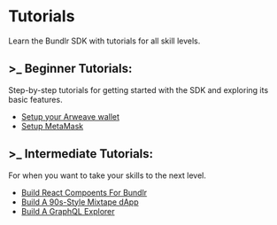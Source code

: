 # Tutorials

Learn the Bundlr SDK with tutorials for all skill levels.

## >\_ Beginner Tutorials:

Step-by-step tutorials for getting started with the SDK and exploring its basic features.

-   [Setup your Arweave wallet](/hands-on/tutorials/arweave-wallet)
-   [Setup MetaMask](/hands-on/tutorials/setup-metamask)

## >\_ Intermediate Tutorials:

For when you want to take your skills to the next level.

-   [Build React Compoents For Bundlr](/hands-on/tutorials/react-components)
-   [Build A 90s-Style Mixtape dApp](/hands-on/tutorials/mixtape-dapp)
-   [Build A GraphQL Explorer](/hands-on/tutorials/graphql-explorer)

